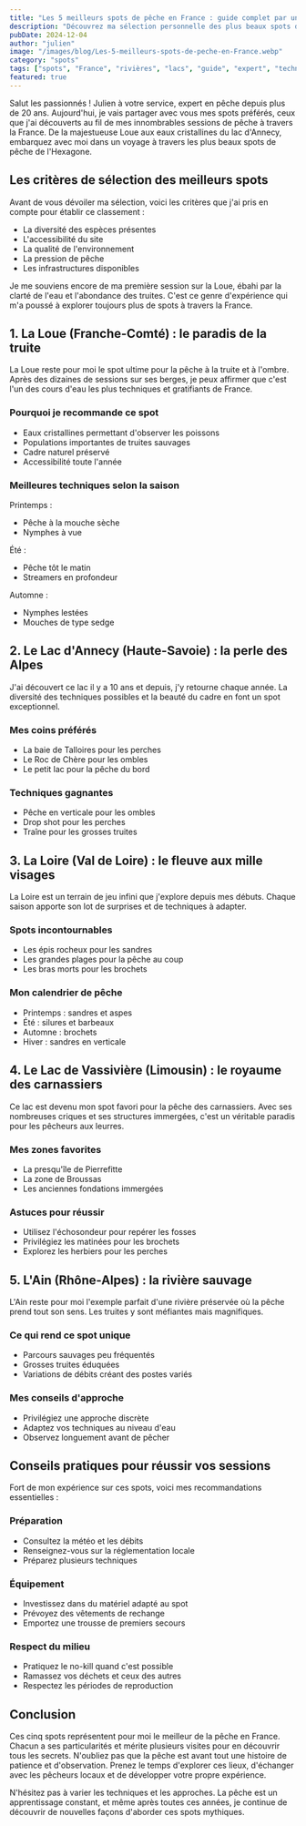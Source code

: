 ```yaml
---
title: "Les 5 meilleurs spots de pêche en France : guide complet par un expert"
description: "Découvrez ma sélection personnelle des plus beaux spots de pêche en France, fruit de 20 ans d'exploration des rivières et lacs de l'Hexagone."
pubDate: 2024-12-04
author: "julien"
image: "/images/blog/Les-5-meilleurs-spots-de-peche-en-France.webp"
category: "spots"
tags: ["spots", "France", "rivières", "lacs", "guide", "expert", "techniques", "truites", "carnassiers", "pêche"]
featured: true
---
```


Salut les passionnés ! Julien à votre service, expert en pêche depuis plus de 20 ans. Aujourd'hui, je vais partager avec vous mes spots préférés, ceux que j'ai découverts au fil de mes innombrables sessions de pêche à travers la France. De la majestueuse Loue aux eaux cristallines du lac d'Annecy, embarquez avec moi dans un voyage à travers les plus beaux spots de pêche de l'Hexagone.

## Les critères de sélection des meilleurs spots

Avant de vous dévoiler ma sélection, voici les critères que j'ai pris en compte pour établir ce classement :

- La diversité des espèces présentes
- L'accessibilité du site
- La qualité de l'environnement
- La pression de pêche
- Les infrastructures disponibles

Je me souviens encore de ma première session sur la Loue, ébahi par la clarté de l'eau et l'abondance des truites. C'est ce genre d'expérience qui m'a poussé à explorer toujours plus de spots à travers la France.

## 1. La Loue (Franche-Comté) : le paradis de la truite

La Loue reste pour moi le spot ultime pour la pêche à la truite et à l'ombre. Après des dizaines de sessions sur ses berges, je peux affirmer que c'est l'un des cours d'eau les plus techniques et gratifiants de France.

### Pourquoi je recommande ce spot
- Eaux cristallines permettant d'observer les poissons
- Populations importantes de truites sauvages
- Cadre naturel préservé
- Accessibilité toute l'année

### Meilleures techniques selon la saison
Printemps :
- Pêche à la mouche sèche
- Nymphes à vue

Été :
- Pêche tôt le matin
- Streamers en profondeur

Automne :
- Nymphes lestées
- Mouches de type sedge

## 2. Le Lac d'Annecy (Haute-Savoie) : la perle des Alpes

J'ai découvert ce lac il y a 10 ans et depuis, j'y retourne chaque année. La diversité des techniques possibles et la beauté du cadre en font un spot exceptionnel.

### Mes coins préférés
- La baie de Talloires pour les perches
- Le Roc de Chère pour les ombles
- Le petit lac pour la pêche du bord

### Techniques gagnantes
- Pêche en verticale pour les ombles
- Drop shot pour les perches
- Traîne pour les grosses truites

## 3. La Loire (Val de Loire) : le fleuve aux mille visages

La Loire est un terrain de jeu infini que j'explore depuis mes débuts. Chaque saison apporte son lot de surprises et de techniques à adapter.

### Spots incontournables
- Les épis rocheux pour les sandres
- Les grandes plages pour la pêche au coup
- Les bras morts pour les brochets

### Mon calendrier de pêche
- Printemps : sandres et aspes
- Été : silures et barbeaux
- Automne : brochets
- Hiver : sandres en verticale

## 4. Le Lac de Vassivière (Limousin) : le royaume des carnassiers

Ce lac est devenu mon spot favori pour la pêche des carnassiers. Avec ses nombreuses criques et ses structures immergées, c'est un véritable paradis pour les pêcheurs aux leurres.

### Mes zones favorites
- La presqu'île de Pierrefitte
- La zone de Broussas
- Les anciennes fondations immergées

### Astuces pour réussir
- Utilisez l'échosondeur pour repérer les fosses
- Privilégiez les matinées pour les brochets
- Explorez les herbiers pour les perches

## 5. L'Ain (Rhône-Alpes) : la rivière sauvage

L'Ain reste pour moi l'exemple parfait d'une rivière préservée où la pêche prend tout son sens. Les truites y sont méfiantes mais magnifiques.

### Ce qui rend ce spot unique
- Parcours sauvages peu fréquentés
- Grosses truites éduquées
- Variations de débits créant des postes variés

### Mes conseils d'approche
- Privilégiez une approche discrète
- Adaptez vos techniques au niveau d'eau
- Observez longuement avant de pêcher

## Conseils pratiques pour réussir vos sessions

Fort de mon expérience sur ces spots, voici mes recommandations essentielles :

### Préparation
- Consultez la météo et les débits
- Renseignez-vous sur la réglementation locale
- Préparez plusieurs techniques

### Équipement
- Investissez dans du matériel adapté au spot
- Prévoyez des vêtements de rechange
- Emportez une trousse de premiers secours

### Respect du milieu
- Pratiquez le no-kill quand c'est possible
- Ramassez vos déchets et ceux des autres
- Respectez les périodes de reproduction

## Conclusion

Ces cinq spots représentent pour moi le meilleur de la pêche en France. Chacun a ses particularités et mérite plusieurs visites pour en découvrir tous les secrets. N'oubliez pas que la pêche est avant tout une histoire de patience et d'observation. Prenez le temps d'explorer ces lieux, d'échanger avec les pêcheurs locaux et de développer votre propre expérience.

N'hésitez pas à varier les techniques et les approches. La pêche est un apprentissage constant, et même après toutes ces années, je continue de découvrir de nouvelles façons d'aborder ces spots mythiques.
